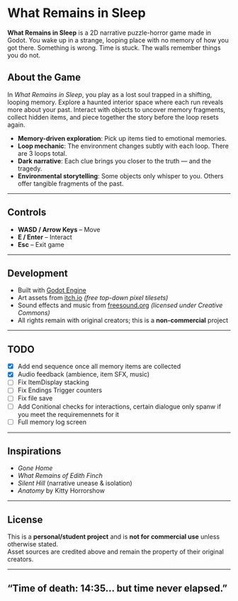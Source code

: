 # What Remains in Sleep

**What Remains in Sleep** is a 2D narrative puzzle-horror game made in Godot. You wake up in a strange, looping place with no memory of how you got there. Something is wrong. Time is stuck. The walls remember things you do not.

## About the Game

In *What Remains in Sleep*, you play as a lost soul trapped in a shifting, looping memory. Explore a haunted interior space where each run reveals more about your past. Interact with objects to uncover memory fragments, collect hidden items, and piece together the story before the loop resets again.

- **Memory-driven exploration**: Pick up items tied to emotional memories.
- **Loop mechanic**: The environment changes subtly with each loop. There are 3 loops total.
- **Dark narrative**: Each clue brings you closer to the truth — and the tragedy.
- **Environmental storytelling**: Some objects only whisper to you. Others offer tangible fragments of the past.

---

## Controls

- **WASD / Arrow Keys** – Move
- **E / Enter** – Interact
- **Esc** – Exit game

---

## Development

- Built with [Godot Engine](https://godotengine.org/)  
- Art assets from [itch.io](https://itch.io) *(free top-down pixel tilesets)*  
- Sound effects and music from [freesound.org](https://freesound.org) *(licensed under Creative Commons)*  
- All rights remain with original creators; this is a **non-commercial** project
---

## TODO

- [x] Add end sequence once all memory items are collected
- [x] Audio feedback (ambience, item SFX, music)
- [ ] Fix ItemDisplay stacking
- [ ] Fix Endings Trigger counters
- [ ] Fix file save
- [ ] Add Conitional checks for interactions, certain dialogue only spanw if you meet the requiremennets for it
- [ ] Full memory log screen

---

## Inspirations

- *Gone Home*
- *What Remains of Edith Finch*
- *Silent Hill* (narrative unease & isolation)
- *Anatomy* by Kitty Horrorshow

---

## License

This is a **personal/student project** and is **not for commercial use** unless otherwise stated.  
Asset sources are credited above and remain the property of their original creators.

---

## “Time of death: 14:35... but time never elapsed.”

